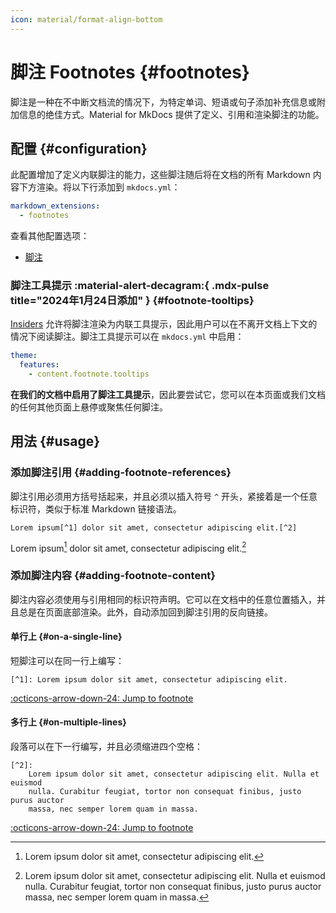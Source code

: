 ```yaml
---
icon: material/format-align-bottom
---
```


# 脚注 Footnotes {#footnotes}

脚注是一种在不中断文档流的情况下，为特定单词、短语或句子添加补充信息或附加信息的绝佳方式。Material for MkDocs 提供了定义、引用和渲染脚注的功能。

## 配置 {#configuration}

此配置增加了定义内联脚注的能力，这些脚注随后将在文档的所有 Markdown 内容下方渲染。将以下行添加到 `mkdocs.yml`：

``` yaml
markdown_extensions:
  - footnotes
```

查看其他配置选项：

- [脚注]

  [脚注]: ../setup/extensions/python-markdown.md#footnotes

### 脚注工具提示 :material-alert-decagram:{ .mdx-pulse title="2024年1月24日添加" } {#footnote-tooltips}

<!-- md:sponsors -->
<!-- md:version insiders-4.51.0 -->
<!-- md:flag experimental -->

[Insiders] 允许将脚注渲染为内联工具提示，因此用户可以在不离开文档上下文的情况下阅读脚注。脚注工具提示可以在 `mkdocs.yml` 中启用：

``` yaml
theme:
  features:
    - content.footnote.tooltips
```

__在我们的文档中启用了脚注工具提示__，因此要尝试它，您可以在本页面或我们文档的任何其他页面上悬停或聚焦任何脚注。

  [Insiders]: ../insiders/index.md

## 用法 {#usage}

### 添加脚注引用 {#adding-footnote-references}

脚注引用必须用方括号括起来，并且必须以插入符号 `^` 开头，紧接着是一个任意标识符，类似于标准 Markdown 链接语法。

``` title="Text with footnote references"
Lorem ipsum[^1] dolor sit amet, consectetur adipiscing elit.[^2]
```

<div class="result" markdown>

Lorem ipsum[^1] dolor sit amet, consectetur adipiscing elit.[^2]

</div>

### 添加脚注内容 {#adding-footnote-content}

脚注内容必须使用与引用相同的标识符声明。它可以在文档中的任意位置插入，并且总是在页面底部渲染。此外，自动添加回到脚注引用的反向链接。

#### 单行上 {#on-a-single-line}

短脚注可以在同一行上编写：

``` title="Footnote"
[^1]: Lorem ipsum dolor sit amet, consectetur adipiscing elit.
```

<div class="result" markdown>

[:octicons-arrow-down-24: Jump to footnote](#fn:1)

</div>

  [^1]: Lorem ipsum dolor sit amet, consectetur adipiscing elit.

#### 多行上 {#on-multiple-lines}

段落可以在下一行编写，并且必须缩进四个空格：

``` title="Footnote"
[^2]:
    Lorem ipsum dolor sit amet, consectetur adipiscing elit. Nulla et euismod
    nulla. Curabitur feugiat, tortor non consequat finibus, justo purus auctor
    massa, nec semper lorem quam in massa.
```

<div class="result" markdown>

[:octicons-arrow-down-24: Jump to footnote](#fn:2)

</div>

[^2]:
    Lorem ipsum dolor sit amet, consectetur adipiscing elit. Nulla et euismod
    nulla. Curabitur feugiat, tortor non consequat finibus, justo purus
    auctor massa, nec semper lorem quam in massa.
